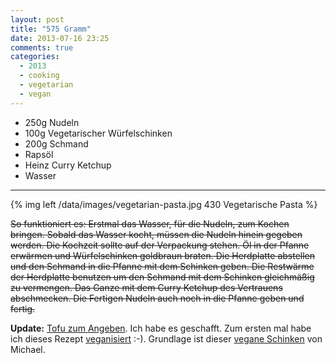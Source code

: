```yaml
---
layout: post
title: "575 Gramm"
date: 2013-07-16 23:25
comments: true
categories:
  - 2013
  - cooking
  - vegetarian
  - vegan
---
```


* 250g Nudeln
* 100g Vegetarischer Würfelschinken
* 200g Schmand
* Rapsöl
* Heinz Curry Ketchup
* Wasser

---

{% img left /data/images/vegetarian-pasta.jpg 430 Vegetarische Pasta %}

<del>
So funktioniert es: Erstmal das Wasser, für die Nudeln, zum Kochen
bringen. Sobald das Wasser kocht, müssen die Nudeln hinein gegeben
werden. Die Kochzeit sollte auf der Verpackung stehen. Öl in der
Pfanne erwärmen und Würfelschinken goldbraun braten. Die Herdplatte
abstellen und den Schmand in die Pfanne mit dem Schinken geben. Die
Restwärme der Herdplatte benutzen um den Schmand mit dem Schinken
gleichmäßig zu vermengen. Das Ganze mit dem Curry Ketchup des
Vertrauens abschmecken. Die Fertigen Nudeln auch noch in die Pfanne
geben und fertig.
</del>

**Update:** [Tofu zum Angeben](http://fotografiona.wordpress.com/2012/09/27/tofu-zum-angeben/).
Ich habe es geschafft. Zum ersten mal habe ich dieses Rezept
[veganisiert][image] :-). Grundlage ist dieser [vegane Schinken][bacon] von Michael.

[bacon]: http://freefromharm.org/vegan-recipes/vegan-bacon/
[image]: /data/images/bacon.jpg

